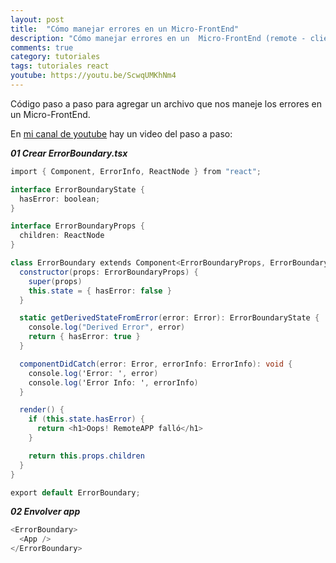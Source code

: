```yaml
---
layout: post
title:  "Cómo manejar errores en un Micro-FrontEnd"
description: "Cómo manejar errores en un  Micro-FrontEnd (remote - cliente)"
comments: true
category: tutoriales
tags: tutoriales react
youtube: https://youtu.be/ScwqUMKhNm4
---
```

Código paso a paso para agregar un archivo que nos maneje los errores en un Micro-FrontEnd.

En <a target="_blank" href="{{ page.youtube }}">mi canal de youtube</a> hay un video del paso a paso:
 
***01 Crear ErrorBoundary.tsx***
```csharp
import { Component, ErrorInfo, ReactNode } from "react";

interface ErrorBoundaryState {
  hasError: boolean;
}

interface ErrorBoundaryProps {
  children: ReactNode
}

class ErrorBoundary extends Component<ErrorBoundaryProps, ErrorBoundaryState> {
  constructor(props: ErrorBoundaryProps) {
    super(props)
    this.state = { hasError: false }
  }

  static getDerivedStateFromError(error: Error): ErrorBoundaryState {
    console.log("Derived Error", error)
    return { hasError: true }
  }

  componentDidCatch(error: Error, errorInfo: ErrorInfo): void {
    console.log('Error: ', error)
    console.log('Error Info: ', errorInfo)
  }

  render() {
    if (this.state.hasError) {
      return <h1>Oops! RemoteAPP falló</h1>
    }

    return this.props.children
  }
}

export default ErrorBoundary;
```

***02 Envolver app***
```csharp
<ErrorBoundary>
  <App />
</ErrorBoundary>
```
